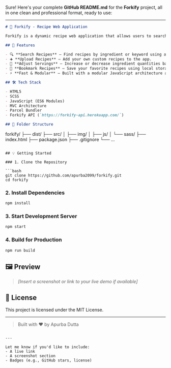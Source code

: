 Sure! Here's your complete **GitHub README.md** for the **Forkify** project, all in one clean and professional format, ready to use:

---

```markdown
# 🍴 Forkify - Recipe Web Application

Forkify is a dynamic recipe web application that allows users to search for recipes, upload their own, adjust ingredient quantities, and bookmark favorites — all in a clean, responsive interface.

## 🚀 Features

- 🔍 **Search Recipes** — Find recipes by ingredient or keyword using an external API.
- ➕ **Upload Recipes** — Add your own custom recipes to the app.
- 📏 **Adjust Servings** — Increase or decrease ingredient quantities based on servings.
- 📌 **Bookmark Recipes** — Save your favorite recipes using local storage.
- ⚡ **Fast & Modular** — Built with a modular JavaScript architecture and bundled using Parcel.

## 🛠 Tech Stack

- HTML5
- SCSS
- JavaScript (ES6 Modules)
- MVC Architecture
- Parcel Bundler
- Forkify API (`https://forkify-api.herokuapp.com/`)

## 📁 Folder Structure
```

forkify/
├── dist/
├── src/
│ ├── img/
│ ├── js/
│ └── sass/
├── index.html
├── package.json
├── .gitignore
└── ...

````

## 💡 Getting Started

### 1. Clone the Repository

```bash
git clone https://github.com/apurba2099/forkify.git
cd forkify
````

### 2. Install Dependencies

```bash
npm install
```

### 3. Start Development Server

```bash
npm start
```

### 4. Build for Production

```bash
npm run build
```

## 🖼️ Preview

> _\[Insert a screenshot or link to your live demo if available]_

## 📄 License

This project is licensed under the MIT License.

---

> Built with ❤️ by Apurba Dutta

```

---

Let me know if you'd like to include:
- A live link
- A screenshot section
- Badges (e.g., GitHub stars, license)
```
